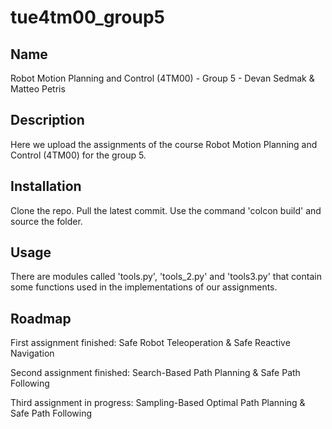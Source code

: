 # tue4tm00_group5

## Name
Robot Motion Planning and Control (4TM00) - Group 5 - Devan Sedmak & Matteo Petris

## Description
Here we upload the assignments of the course Robot Motion Planning and Control (4TM00) for the group 5.

## Installation
Clone the repo. Pull the latest commit. Use the command 'colcon build' and source the folder.

## Usage
There are modules called 'tools.py', 'tools_2.py' and 'tools3.py' that contain some functions used in the implementations of our assignments.

## Roadmap
First assignment finished: Safe Robot Teleoperation & Safe Reactive Navigation

Second assignment finished: Search-Based Path Planning & Safe Path Following

Third assignment in progress: Sampling-Based Optimal Path Planning \& Safe Path Following
